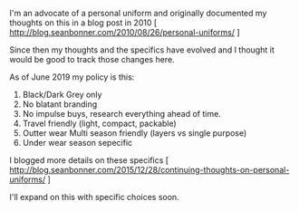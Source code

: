 I'm an advocate of a personal uniform and originally documented my thoughts on this in a blog post in 2010
[ http://blog.seanbonner.com/2010/08/26/personal-uniforms/ ] 

Since then my thoughts and the specifics have evolved and I thought it would be good to track those changes here.

As of June 2019 my policy is this:

1. Black/Dark Grey only
2. No blatant branding
3. No impulse buys, research everything ahead of time.
4. Travel friendly (light, compact, packable)
5. Outter wear Multi season friendly (layers vs single purpose)
6. Under wear season sepecific

I blogged more details on these specifics
[ http://blog.seanbonner.com/2015/12/28/continuing-thoughts-on-personal-uniforms/ ]

I'll expand on this with specific choices soon.
